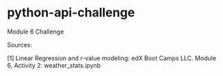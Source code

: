 # python-api-challenge
Module 6 Challenge

Sources:

[1] Linear Regression and r-value modeling:
	edX Boot Camps LLC. Module 6, Activity 2: weather_stats.ipynb